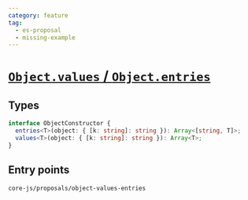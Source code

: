 ```yaml
---
category: feature
tag:
  - es-proposal
  - missing-example
---
```


# [`Object.values` / `Object.entries`](https://github.com/tc39/proposal-object-values-entries)

## Types

```ts
interface ObjectConstructor {
  entries<T>(object: { [k: string]: string }): Array<[string, T]>;
  values<T>(object: { [k: string]: string }): Array<T>;
}
```

## Entry points

```
core-js/proposals/object-values-entries
```
